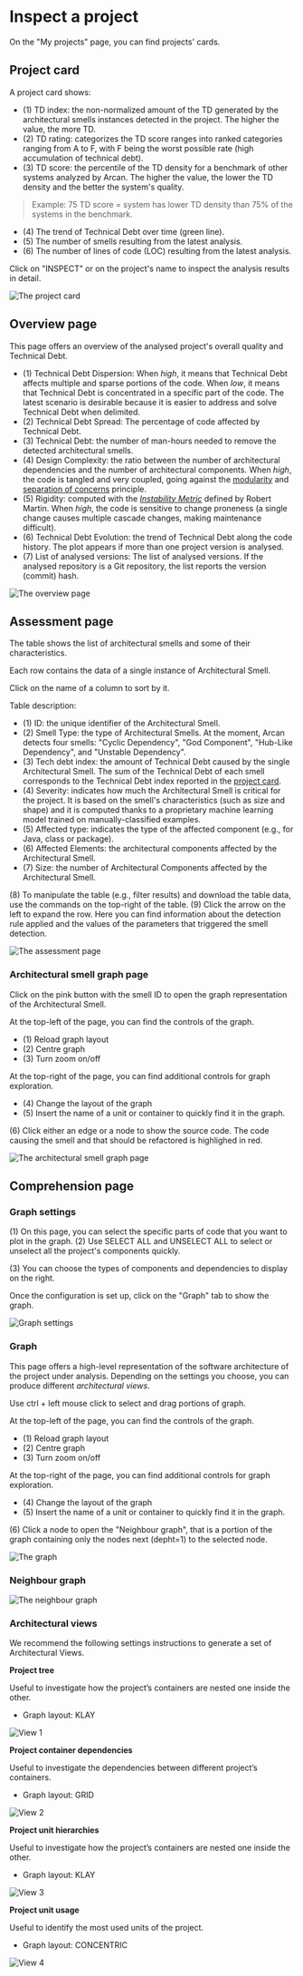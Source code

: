 # Inspect a project

On the "My projects" page, you can find projects' cards. 

## Project card
A project card shows: 

- (1) TD index: the non-normalized amount of the TD generated by the architectural smells instances detected in the project. The higher the value, the more TD.
- (2) TD rating: categorizes the TD score ranges into ranked categories ranging from A to F, with F being the worst possible rate (high accumulation of technical debt).
- (3) TD score: the percentile of the TD density for a benchmark of other systems analyzed by Arcan. The higher the value, the lower the TD density and the better the system's quality. 
> Example: 75 TD score = system has lower TD density than 75% of the systems in the benchmark.
- (4) The trend of Technical Debt over time (green line).
- (5) The number of smells resulting from the latest analysis.
- (6) The number of lines of code (LOC) resulting from the latest analysis.

Click on "INSPECT" or on the project's name to inspect the analysis results in detail.

![The project card](https://www.arcan.tech/wp-content/uploads/2023/01/slide_modification_card.jpg)

## Overview page

This page offers an overview of the analysed project's overall quality and Technical Debt.

- (1) Technical Debt Dispersion: When *high*, it means that Technical Debt affects multiple and sparse portions of the code. When *low*, it means that Technical Debt is concentrated in a specific part of the code. The latest scenario is desirable because it is easier to address and solve Technical Debt when delimited.
- (2) Technical Debt Spread: The percentage of code affected by Technical Debt.
- (3) Technical Debt: the number of man-hours needed to remove the detected architectural smells.
- (4) Design Complexity: the ratio between the number of architectural dependencies and the number of architectural components. When *high*, the code is tangled and very coupled, going against the [modularity](https://cseweb.ucsd.edu//~wgg/CSE131B/Design/node1.html) and [separation of concerns](https://www.oreilly.com/library/view/software-architects-handbook/9781788624060/8ff905c2-217a-47f0-85c2-789296d42e8d.xhtml) principle.
- (5) Rigidity: computed with the [*Instability Metric*](https://www.codeproject.com/Articles/1007524/Object-oriented-metrics-by-Robert-Martin) defined by Robert Martin. When *high*, the code is sensitive to change proneness (a single change causes multiple cascade changes, making maintenance difficult).
- (6) Technical Debt Evolution: the trend of Technical Debt along the code history. The plot appears if more than one project version is analysed.
- (7) List of analysed versions: The list of analysed versions. If the analysed repository is a Git repository, the list reports the version (commit) hash.

![The overview page](https://www.arcan.tech/wp-content/uploads/2023/01/slide_modification_overview.jpg)

## Assessment page

The table shows the list of architectural smells and some of their characteristics. 

Each row contains the data of a single instance of Architectural Smell.

Click on the name of a column to sort by it.

Table description:
- (1) ID: the unique identifier of the Architectural Smell.
- (2) Smell Type: the type of Architectural Smells. At the moment, Arcan detects four smells: "Cyclic Dependency", "God Component", "Hub-Like Dependency", and "Unstable Dependency".
- (3) Tech debt index: the amount of Technical Debt caused by the single Architectural Smell. The sum of the Technical Debt of each smell corresponds to the Technical Debt index reported in the [project card](inspect_project.md#project-card).
- (4) Severity: indicates how much the Architectural Smell is critical for the project. It is based on the smell's characteristics (such as size and shape) and it is computed thanks to a proprietary machine learning model trained on manually-classified examples.
- (5) Affected type: indicates the type of the affected component (e.g., for Java, class or package).
- (6) Affected Elements: the architectural components affected by the Architectural Smell.
- (7) Size: the number of Architectural Components affected by the Architectural Smell.

(8) To manipulate the table (e.g., filter results) and download the table data, use the commands on the top-right of the table.
(9) Click the arrow on the left to expand the row. Here you can find information about the detection rule applied and the values of the parameters that triggered the smell detection.

![The assessment page](https://www.arcan.tech/wp-content/uploads/2023/01/slide_modification_assessment.jpg)

### Architectural smell graph page

Click on the pink button with the smell ID to open the graph representation of the Architectural Smell.

At the top-left of the page, you can find the controls of the graph.

- (1) Reload graph layout
- (2) Centre graph
- (3) Turn zoom on/off

At the top-right of the page, you can find additional controls for graph exploration.

- (4) Change the layout of the graph
- (5) Insert the name of a unit or container to quickly find it in the graph.

(6) Click either an edge or a node to show the source code. The code causing the smell and that should be refactored is highlighed in red.

![The architectural smell graph page](https://www.arcan.tech/wp-content/uploads/2023/01/slide_modification_smell_graph.jpg)

## Comprehension page

### Graph settings

(1) On this page, you can select the specific parts of code that you want to plot in the graph. (2) Use SELECT ALL and UNSELECT ALL to select or unselect all the project's components quickly.

(3) You can choose the types of components and dependencies to display on the right. 

Once the configuration is set up, click on the "Graph" tab to show the graph.

![Graph settings](https://www.arcan.tech/wp-content/uploads/2023/01/slide_modification_graph_settings.jpg)

### Graph

This page offers a high-level representation of the software architecture of the project under analysis. Depending on the settings you choose, you can produce different *architectural views*.

Use ctrl + left mouse click to select and drag portions of graph.

At the top-left of the page, you can find the controls of the graph.

- (1) Reload graph layout
- (2) Centre graph
- (3) Turn zoom on/off

At the top-right of the page, you can find additional controls for graph exploration.

- (4) Change the layout of the graph
- (5) Insert the name of a unit or container to quickly find it in the graph.

(6) Click a node to open the "Neighbour graph", that is a portion of the graph containing only the nodes next (depht=1) to the selected node.

![The graph](https://www.arcan.tech/wp-content/uploads/2023/01/slide_modification_graph.jpg)

### Neighbour graph

![The neighbour graph](https://www.arcan.tech/wp-content/uploads/2023/01/slide_modification_neighbour_graph.jpg)

### Architectural views

We recommend the following settings instructions to generate a set of Architectural Views.

**Project tree**

Useful to investigate how the project’s containers are nested one inside the other.

- Graph layout: KLAY

![View 1](https://www.arcan.tech/wp-content/uploads/2023/01/slide_modification_view_1.jpg)

**Project container dependencies**

Useful to investigate the dependencies between different project’s containers.

- Graph layout: GRID

![View 2](https://www.arcan.tech/wp-content/uploads/2023/01/slide_modification_view_2.jpg)

**Project unit hierarchies**

Useful to investigate how the project’s containers are nested one inside the other.

- Graph layout: KLAY

![View 3](https://www.arcan.tech/wp-content/uploads/2023/01/slide_modification_view_3.jpg)

**Project unit usage**

Useful to identify the most used units of the project.

- Graph layout: CONCENTRIC

![View 4](https://www.arcan.tech/wp-content/uploads/2023/01/slide_modification_view_4.jpg)

